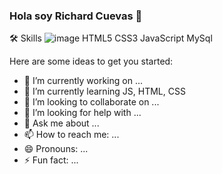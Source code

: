 ### Hola soy Richard Cuevas 👋

🛠 Skills
![image](https://user-images.githubusercontent.com/105828822/174875595-d5f681f6-45ed-4c73-ac67-00a866b67200.png)
HTML5 CSS3 JavaScript MySql

<!--
**Richona/Richona** is a ✨ _special_ ✨ repository because its `README.md` (this file) appears on your GitHub profile.
-->
Here are some ideas to get you started:

- 🔭 I’m currently working on ...
- 🌱 I’m currently learning JS, HTML, CSS
- 👯 I’m looking to collaborate on ...
- 🤔 I’m looking for help with ...
- 💬 Ask me about ...
- 📫 How to reach me: ...
- 😄 Pronouns: ...
- ⚡ Fun fact: ...
